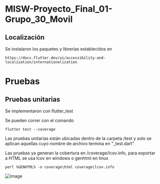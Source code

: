 # MISW-Proyecto_Final_01-Grupo_30_Movil



## Localización

Se instalaron los paquetes y librerías establecidos en

```https://docs.flutter.dev/ui/accessibility-and-localization/internationalization```


# Pruebas
## Pruebas unitarias
Se implementaron con flutter_test

Se pueden correr con el comando

```flutter test --coverage```

Las pruebas unitarias están ubicadas dentro de la carpeta /test y solo se aplican aquellas cuyo nombre de archivo termina en "_test.dart"

Las pruebas ya generan la cobertura en /coverage/lcov.info, para exportar a HTML se usa lcov en windows o genhtml en linux

```perl %GENHTML% -o coverage\html coverage\lcov.info```

![image](https://github.com/s-rojash/MISW-Proyecto_Final_01-Grupo_30_Movil/assets/98789252/0096456a-6002-44d0-a0c7-f1e06387f95c)

